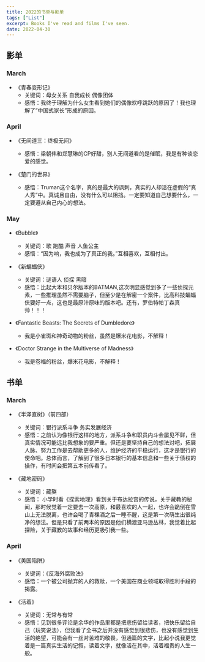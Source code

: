 ```yaml
---
title: 2022的书单与影单
tags: ["List"]
excerpt: Books I've read and films I've seen.
date: 2022-04-30
---
```


## 影单
### March
- 《青春变形记》
	- 关键词：母女关系 自我成长 偶像团体
	- 感悟：我终于理解为什么女生看到她们的偶像欢呼跳跃的原因了！我也理解了“中国式家长”形成的原因。

### April
- 《无间道三：终极无间》
	- 感悟：梁朝伟和郑慧琳的CP好甜，别人无间道看的是催眠，我是有种谈恋爱的感觉。 

- 《楚门的世界》
	- 感悟：Truman这个名字，真的是最大的讽刺，真实的人却活在虚假的“真人秀”中。真诚且自由，没有什么可以阻挡。一定要知道自己想要什么，一定要遵从自己内心的想法。

### May
- 《Bubble》
	- 关键词：歌  跑酷 声音 人鱼公主
	- 感悟：“因为响，我也成为了真正的我。”互相喜欢，互相付出。

- 《新蝙蝠侠》
	- 关键词：谜语人 侦探 黑暗
	- 感悟：比起大本和贝尔版本的BATMAN,这次明显感觉到多了一些侦探元素，一些推理虽然不需要脑子，但至少是在解密一个案件，比高科技蝙蝠侠要好一点，这也是最原汁原味的版本吧。还有，罗伯特帕丁森真帅！！！

- 《Fantastic Beasts: The Secrets of Dumbledore》
	- 我是小雀斑和神奇动物的粉丝，虽然是爆米花电影，不解释！

- 《Doctor Strange in the Multiverse of Madness》
	- 我是卷福的粉丝，爆米花电影，不解释！
## 书单
### March
+ 《半泽直树》（前四部）
	+ 关键词：银行派系斗争 务实发展经济
	+ 感悟：之前认为像银行这样的地方，派系斗争和职员内斗会屡见不鲜，但真实情况可能远比我想象的要严重。但还是要坚持自己的想法对吧，拓展人脉、努力工作是去帮助更多的人，维护经济的平稳运行，这才是银行的使命吧。总体而言，了解到了很多日本银行的基本信息和一些关于债权的操作，有时间会把第五本前传看了。

+ 《藏地密码》
	+ 关键词：藏獒
	+ 感悟： 小学时看《探索地理》看到关于布达拉宫的传说，关于藏教的秘闻，那时候觉着一定要去一次高原，和最喜欢的人一起，也许会跪倒在雪山上无法脱离，也许会喝了青稞酒之后一睡不醒，这是第一次萌生出很纯净的想法。但是只看了前两本的原因是他们横渡亚马逊丛林，我觉着比起探险，关于藏教的故事和经历更吸引我一些。

### April
+ 《美国陷阱》
	+ 关键词：《反海外腐败法》
	+ 感悟：一个被公司抛弃的人的救赎，一个美国在商业领域取得胜利手段的揭露。

+ 《活着》
	+ 关键词：无常与有常
	+ 感悟：见到很多评论是余华的作品里都是把悲伤留给读者，把快乐留给自己（玩笑说法），但我看了全书之后并没有感觉到很悲伤，也没有感觉到生活的绝望，可能会有一丝对苦难的敬畏，但通篇的文字，比起小说我更觉着是一篇真实生活的记叙，读着文字，就像活在其中，活着福贵的人生一般。


